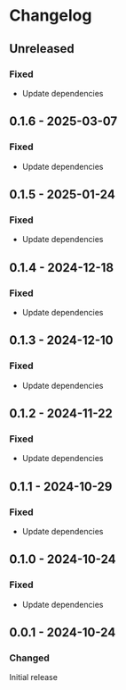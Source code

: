 # Changelog

## Unreleased

### Fixed

- Update dependencies

## 0.1.6 - 2025-03-07

### Fixed

- Update dependencies

## 0.1.5 - 2025-01-24

### Fixed

- Update dependencies

## 0.1.4 - 2024-12-18

### Fixed

- Update dependencies

## 0.1.3 - 2024-12-10

### Fixed

- Update dependencies

## 0.1.2 - 2024-11-22

### Fixed

- Update dependencies

## 0.1.1 - 2024-10-29

### Fixed

- Update dependencies

## 0.1.0 - 2024-10-24

### Fixed

- Update dependencies

## 0.0.1 - 2024-10-24

### Changed

Initial release
